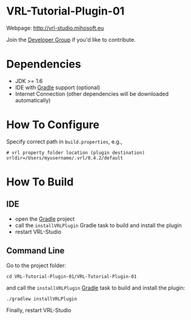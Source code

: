 # VRL-Tutorial-Plugin-01

Webpage: http://vrl-studio.mihosoft.eu

Join the [Developer Group](https://groups.google.com/forum/#!forum/vrl-developers) if you'd like to contribute.

# Dependencies

- JDK >= 1.6
- IDE with [Gradle](http://www.gradle.org/) support (optional)
- Internet Connection (other dependencies will be downloaded automatically)

# How To Configure

Specify correct path in `build.properties`, e.g.,
    
    # vrl property folder location (plugin destination)
    vrldir=/Users/myusername/.vrl/0.4.2/default

# How To Build

## IDE

- open the  [Gradle](http://www.gradle.org/) project
- call the `installVRLPlugin` Gradle task to build and install the plugin
- restart VRL-Studio

## Command Line

Go to the project folder: 

    cd VRL-Tutorial-Plugin-01/VRL-Tutorial-Plugin-01

and call the `installVRLPlugin`  [Gradle](http://www.gradle.org/) task to build and install the plugin:

    ./gradlew installVRLPlugin

Finally, restart VRL-Studio

